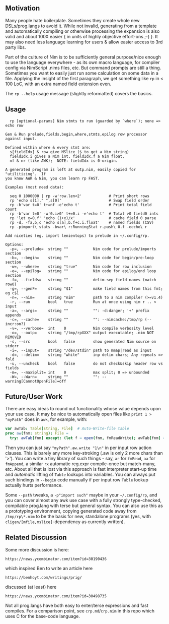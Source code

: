 Motivation
----------

Many people hate boilerplate.  Sometimes they create whole new DSLs/prog.langs
to avoid it.  While not invalid, generating from a template and automatically
compiling or otherwise processing the expansion is also valid and about 100X
easier { in units of highly objective effort-ons ;-) }.  It may also need less
language learning for users & allow easier access to 3rd party libs.

Part of the culture of Nim is to be sufficiently general purpose/nice enough to
use the language everywhere - as its own macro language, for compiler config via
NimScript .nims files, etc.  But command prompts are still a thing.  Sometimes
you want to easily just run some calculation on some data in a file.  Applying
the insight of the first paragraph, we get something like `rp` in < 100 LoC,
with an extra named field extension even.

The `rp --help` usage message (slightly reformatted) covers the basics.

Usage
-----
```
  rp [optional-params] Nim stmts to run (guarded by `where`); none => echo row

Gen & Run prelude,fields,begin,where,stmts,epilog row processor against input.

Defined within where & every stmt are:
  s[fieldIdx] & row give MSlice ($ to get a Nim string)
  fieldIdx.i gives a Nim int, fieldIdx.f a Nim float.
  nf & nr (like AWK);  NOTE: fieldIdx is 0-origin.

A generated program is left at outp.nim, easily copied for "utilitizing".  If
you know AWK & Nim, you can learn rp FAST.

Examples (most need data):

  seq 0 1000000 | rp -w'row.len<2'            # Print short rows
  rp 'echo s[1]," ",s[0]'                     # Swap field order
  rp -b'var t=0' t+=nf -e'echo t'             # Print total field count
  rp -b'var t=0' -w'0.i>0' t+=0.i -e'echo t'  # Total >0 field0 ints
  rp 'let x=0.f' 'echo (1+x)/x'               # cache field 0 parse
  rp -d, -fa,b,c 'echo s[a],b.f+c.i.float'    # named fields (CSV)
  rp -pimport\ stats -bvar\ r:RunningStat r.push\ 0.f -eecho\ r

Add niceties (eg. import lenientops) to prelude in ~/.config/rp.

Options:
  -p=, --prelude=  string ""           Nim code for prelude/imports section
  -b=, --begin=    string ""           Nim code for begin/pre-loop section
  -w=, --where=    string "true"       Nim code for row inclusion
  -e=, --epilog=   string ""           Nim code for epilog/end loop section
  -f=, --fields=   string ""           delim-sep field names (match row0)
  -g=, --genF=     string "$1"         make field names from this fmt; eg c$1
  -n=, --nim=      string "nim"        path to a nim compiler (>=v1.4)
  -r, --run        bool   true         Run at once using nim r .. < input
  -a=, --args=     string ""           "": -d:danger; '+' prefix appends
  -c=, --cache=    string ""           "": --nimcache:/tmp/rp (--incr:on?)
  -v=, --verbose=  int    0            Nim compile verbosity level
  -o=, --outp=     string "/tmp/rpXXX" output executable; .nim NOT REMOVED
  -s, --src        bool   false        show generated Nim source on stderr
  -i=, --input=    string "/dev/stdin" path to mmap|read as input
  -d=, --delim=    string "white"      inp delim chars; Any repeats => fold
  -u, --uncheck    bool   false        do not check&skip header row vs fields
  -m=, --maxSplit= int    0            max split; 0 => unbounded
  -W=, --Warn=     string ""           "": --warning[CannotOpenFile]=off
```

Future/User Work
----------------

There are easy ideas to round out functionality whose value depends upon your
use case.  It may be nice to automatically open files like `print 1 > "myPath"`
does in `awk`, for example, with:
```Nim
var awTab: Table[string, File]  # Auto-Write-file table
proc aw(fnm: string): File =
  try: awTab[fnm] except: (let f = open(fnm, fmReadWrite); awTab[fnm] = f; f)
```
Then you can just say `"myPath".aw.write "1\n"` in per input row action clauses.
This is barely any more key-stroking (.aw is only 2 more chars than '>').  You
can write a tiny library of such things - say, `ar` for `fmRead`, `aa` for
`fmAppend`, a similar `rx` automatic reg.expr compile-once but match-many, etc.
About all that is lost via this approach is fast interpreter start-up time and
*automatic* lifting of `Table` lookups into variables.  You can always put such
bindings in `--begin` code manually if per input row `Table` lookup actually
hurts performance.

Some `--path` tweaks, a `-p"import such"` maybe in your `~/.config/rp`, and you
can cover almost any awk use case with a fully strongly type-checked, compilable
prog.lang with terse but general syntax.  You can also use this as a prototyping
environment, copying generated code away from `/tmp/rp\*.nim` to be the basis
for new, standalone programs (yes, with `cligen/[mfile,mslice]`-dependency as
currently written).

Related Discussion
------------------

Some more discussion is here:

    https://news.ycombinator.com/item?id=30190436

which inspired Ben to write an article here

    https://benhoyt.com/writings/prig/

discussed (at least) here

    https://news.ycombinator.com/item?id=30498735

Not all prog.langs have both easy to enter/terse expressions and fast compiles.
For a comparison point, see `crp.md`/`crp.nim` in this repo which uses C for the
base-code language.

